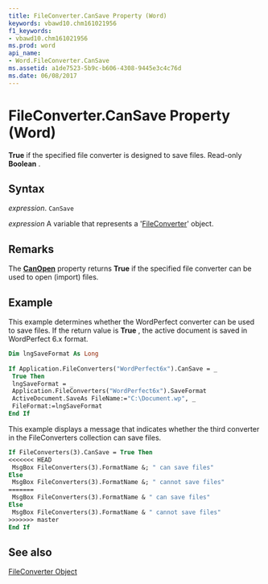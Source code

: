 ```yaml
---
title: FileConverter.CanSave Property (Word)
keywords: vbawd10.chm161021956
f1_keywords:
- vbawd10.chm161021956
ms.prod: word
api_name:
- Word.FileConverter.CanSave
ms.assetid: a1de7523-5b9c-b606-4308-9445e3c4c76d
ms.date: 06/08/2017
---
```



# FileConverter.CanSave Property (Word)

 **True** if the specified file converter is designed to save files. Read-only **Boolean** .


## Syntax

 _expression_. `CanSave`

 _expression_ A variable that represents a '[FileConverter](Word.FileConverter.md)' object.


## Remarks

The  **[CanOpen](Word.FileConverter.CanOpen.md)** property returns **True** if the specified file converter can be used to open (import) files.


## Example

This example determines whether the WordPerfect converter can be used to save files. If the return value is  **True** , the active document is saved in WordPerfect 6.x format.


```vb
Dim lngSaveFormat As Long 
 
If Application.FileConverters("WordPerfect6x").CanSave = _ 
 True Then 
 lngSaveFormat = _ 
 Application.FileConverters("WordPerfect6x").SaveFormat 
 ActiveDocument.SaveAs FileName:="C:\Document.wp", _ 
 FileFormat:=lngSaveFormat 
End If
```

This example displays a message that indicates whether the third converter in the FileConverters collection can save files.




```vb
If FileConverters(3).CanSave = True Then 
<<<<<<< HEAD
 MsgBox FileConverters(3).FormatName &; " can save files" 
Else 
 MsgBox FileConverters(3).FormatName &; " cannot save files" 
=======
 MsgBox FileConverters(3).FormatName & " can save files" 
Else 
 MsgBox FileConverters(3).FormatName & " cannot save files" 
>>>>>>> master
End If
```


## See also


[FileConverter Object](Word.FileConverter.md)

